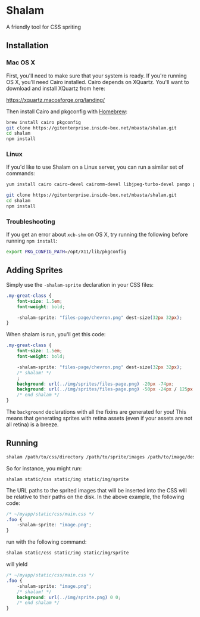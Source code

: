 # Shalam

A friendly tool for CSS spriting


## Installation

### Mac OS X

First, you'll need to make sure that your system is ready. If you're running
OS X, you'll need Cairo installed. Cairo depends on XQuartz. You'll want to
download and install XQuartz from here:

https://xquartz.macosforge.org/landing/

Then install Cairo and pkgconfig with [Homebrew](http://brew.sh):

```bash
brew install cairo pkgconfig
git clone https://gitenterprise.inside-box.net/mbasta/shalam.git
cd shalam
npm install
```

### Linux

If you'd like to use Shalam on a Linux server, you can run a similar set of commands:

```bash
yum install cairo cairo-devel cairomm-devel libjpeg-turbo-devel pango pango-devel pangomm pangomm-devel giflib-devel

git clone https://gitenterprise.inside-box.net/mbasta/shalam.git
cd shalam
npm install
```

### Troubleshooting

If you get an error about `xcb-shm` on OS X, try running the following before running
`npm install`:

```bash
export PKG_CONFIG_PATH=/opt/X11/lib/pkgconfig
```


## Adding Sprites

Simply use the `-shalam-sprite` declaration in your CSS files:

```css
.my-great-class {
    font-size: 1.5em;
    font-weight: bold;

    -shalam-sprite: "files-page/chevron.png" dest-size(32px 32px);
}
```

When shalam is run, you'll get this code:

```css
.my-great-class {
    font-size: 1.5em;
    font-weight: bold;

    -shalam-sprite: "files-page/chevron.png" dest-size(32px 32px);
    /* shalam! */
    ;
    background: url(../img/sprites/files-page.png) -20px -74px;
    background: url(../img/sprites/files-page.png) -50px -24px / 125px 32px;
    /* end shalam */
}
```

The `background` declarations with all the fixins are generated for you! This means that generating sprites with retina assets (even if your assets are not all retina) is a breeze.


## Running

```bash
shalam /path/to/css/directory /path/to/sprite/images /path/to/image/destination
```

So for instance, you might run:

```
shalam static/css static/img static/img/sprite
```

The URL paths to the sprited images that will be inserted into the CSS will be
relative to their paths on the disk. In the above example, the following code:

```css
/* ~/myapp/static/css/main.css */
.foo {
    -shalam-sprite: "image.png";
}
```

run with the following command:

```bash
shalam static/css static/img static/img/sprite
```

will yield

```css
/* ~/myapp/static/css/main.css */
.foo {
    -shalam-sprite: "image.png";
    /* shalam! */
    background: url(../img/sprite.png) 0 0;
    /* end shalam */
}
```
